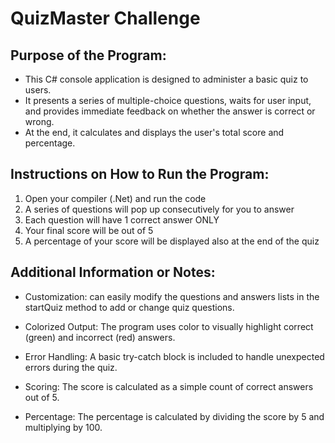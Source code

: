 # QuizMaster Challenge

## Purpose of the Program:

* This C# console application is designed to administer a basic quiz to users.
* It presents a series of multiple-choice questions, waits for user input, and provides immediate feedback on whether the answer is correct or wrong.
* At the end, it calculates and displays the user's total score and percentage.

## Instructions on How to Run the Program:

1. Open your compiler (.Net) and run the code 
2. A series of questions will pop up consecutively for you to answer 
3. Each question will have 1 correct answer ONLY
4. Your final score will be out of 5 
5. A percentage of your score will be displayed also at the end of the quiz 

## Additional Information or Notes:

* Customization: can easily modify the questions and answers lists in the startQuiz method to add or change quiz questions.

* Colorized Output: The program uses color to visually highlight correct (green) and incorrect (red) answers.

* Error Handling: A basic try-catch block is included to handle unexpected errors during the quiz.

* Scoring: The score is calculated as a simple count of correct answers out of 5.

* Percentage: The percentage is calculated by dividing the score by 5 and multiplying by 100.